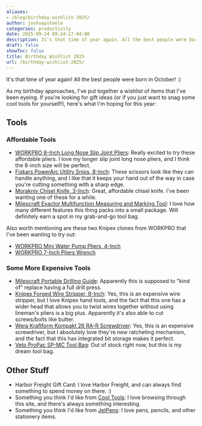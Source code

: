 ```yaml
---
aliases:
- /blog/birthday-wishlist-2025/
author: joshuapsteele
categories: productivity
date: 2025-09-24 09:24:17-04:00
description: It's that time of year again. All the best people were born in October.
draft: false
showToc: false
title: Birthday Wishlist 2025
url: /birthday-wishlist-2025/
---
```


It's that time of year again! All the best people were born in October! :) 

As my birthday approaches, I've put together a wishlist of items that I've been eyeing. If you're looking for gift ideas (or if you just want to snag some cool tools for yourself!), here's what I'm hoping for this year:

## Tools

### Affordable Tools

- [WORKPRO 8-Inch Long Nose Slip Joint Pliers](https://amzn.to/3VxPYsc): Really excited to try these affordable pliers. I love my longer slip joint long nose pliers, and I think the 8-inch size will be perfect.
- [Fiskars PowerArc Utility Snips, 8-Inch](https://amzn.to/46TSShi): These scissors look like they can handle anything, and I like that it keeps your hand out of the way in case you're cutting something with a sharp edge.
- [Morakniv Chisel Knife, 3-Inch](https://amzn.to/46yzB3E): Great, affordable chisel knife. I've been wanting one of these for a while.
- [Milescraft Exactor Multifunction Measuring and Marking Tool](https://amzn.to/4mw4qvG): I love how many different features this thing packs into a small package. Will definitely earn a spot in my grab-and-go tool bag.

Also worth mentioning are these two Knipex clones from WORKPRO that I've been wanting to try out:

- [WORKPRO Mini Water Pump Pliers, 4-Inch](https://amzn.to/4807rB5)
- [WORKPRO 7-Inch Pliers Wrench](https://amzn.to/4nSn7ek)

### Some More Expensive Tools

- [Milescraft Portable Drilling Guide](https://amzn.to/4mBe9kH): Apparently this is supposed to "kind of" replace having a full drill press.
- [Knipex Forged Wire Stripper, 8-Inch](https://amzn.to/3IgKfUJ): Yes, this is an expensive wire stripper, but I love Knipex hand tools, and the fact that this one has a wider head that allows you to twist wires together without using lineman's pliers is a big plus. Apparently it's also able to cut screws/bolts like butter.
- [Wera Kraftform Kompakt 26 RA-R Screwdriver](https://amzn.to/46rOvIM): Yes, this is an expensive screwdriver, but I absolutely love they're new ratcheting mechanism, and the fact that this has integrated bit storage makes it perfect.
- [Veto ProPac SP-MC Tool Bag](https://vetopropac.com/sp-mc/): Out of stock right now, but this is my dream tool bag.

## Other Stuff

- Harbor Freight Gift Card: I love Harbor Freight, and can always find something to spend money on there. :)
- Something you think I'd like from [Cool Tools](https://kk.org/cooltools/): I love browsing through this site, and there's always something interesting.
- Something you think I'd like from [JetPens](https://www.jetpens.com/): I love pens, pencils, and other stationery items.